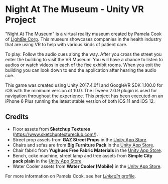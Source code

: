 # Night At The Museum - Unity VR Project

"Night At The Museum" is a virtual reality museum created by Pamela Cook of [LightBe Corp](https://www.lightbe.com/). This museum showcases companies in the health industry that are using VR to help with various kinds of patient care.

To play: Follow the audio cues along the way. After you cross the street you enter the building to visit the VR Museum. You will have a chance to listen to audios or watch videos in each of the fixe exhibit rooms. When you exit the building you can look down to end the application after hearing the audio cue.

This game was created using Unity 2017.4.0f1 and GoogleVR SDK 1.100.0 for iOS with the minimum version of 10.0. The iTween 2.0.9 plugin is used for navigation throughout the experience. This project has been executed on an iPhone 6 Plus running the latest stable version of both iOS 11 and iOS 12.

## Credits
- Floor assets from **Sketchup Textures** (https://www.sketchuptextureclub.com/).
- Street prop assets from **GAZ Street Props** in the [Unity App Store](https://assetstore.unity.com/packages/3d/props/exterior/gaz-street-props-57285).
- Chairs and sofas are from **Big Furniture Pack** in the [Unity App Store](https://assetstore.unity.com/packages/3d/props/furniture/big-furniture-pack-7717). 
- Chair fabric from **Yughues Free Fabric Materials** in the [Unity App Store](https://assetstore.unity.com/packages/2d/textures-materials/fabric/yughues-free-fabric-materials-13002). 
- Bench, coke machine, street lamp and tree assets from **Simple City pack plain** in the [Unity App Store](https://assetstore.unity.com/packages/3d/environments/urban/simple-city-pack-plain-100348).
- Water Cooler assets from **Water Cooler (Mobile)** in the [Unity App Store](https://assetstore.unity.com/packages/3d/props/water-cooler-mobile-69787).

For more information on Pamela Cook, see her [*LinkedIn* profile](https://www.linkedin.com/in/pamelacooklightbecorp).
